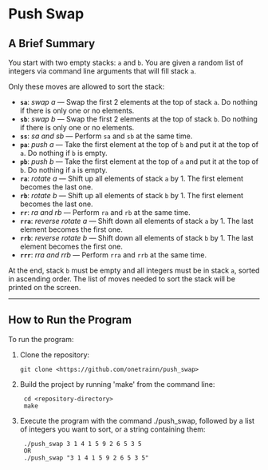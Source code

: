 # Push Swap

## A Brief Summary

You start with two empty stacks: `a` and `b`. You are given a random list of integers via command line arguments that will fill stack `a`.

Only these moves are allowed to sort the stack:

- **`sa`**: *swap a* — Swap the first 2 elements at the top of stack `a`. Do nothing if there is only one or no elements.
- **`sb`**: *swap b* — Swap the first 2 elements at the top of stack `b`. Do nothing if there is only one or no elements.
- **`ss`**: *sa and sb* — Perform `sa` and `sb` at the same time.
- **`pa`**: *push a* — Take the first element at the top of `b` and put it at the top of `a`. Do nothing if `b` is empty.
- **`pb`**: *push b* — Take the first element at the top of `a` and put it at the top of `b`. Do nothing if `a` is empty.
- **`ra`**: *rotate a* — Shift up all elements of stack `a` by 1. The first element becomes the last one.
- **`rb`**: *rotate b* — Shift up all elements of stack `b` by 1. The first element becomes the last one.
- **`rr`**: *ra and rb* — Perform `ra` and `rb` at the same time.
- **`rra`**: *reverse rotate a* — Shift down all elements of stack `a` by 1. The last element becomes the first one.
- **`rrb`**: *reverse rotate b* — Shift down all elements of stack `b` by 1. The last element becomes the first one.
- **`rrr`**: *rra and rrb* — Perform `rra` and `rrb` at the same time.

At the end, stack `b` must be empty and all integers must be in stack `a`, sorted in ascending order. The list of moves needed to sort the stack will be printed on the screen.

---

## How to Run the Program

To run the program:

1. Clone the repository:
   ```shell
   git clone <https://github.com/onetrainn/push_swap>
2. Build the project by running 'make' from the command line:
   ```shell
	cd <repository-directory>
	make
3. Execute the program with the command ./push_swap, followed by a list of integers you want to sort, or a string containing them:
   ```shell
	./push_swap 3 1 4 1 5 9 2 6 5 3 5 
	OR 
	./push_swap "3 1 4 1 5 9 2 6 5 3 5"
